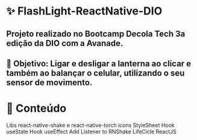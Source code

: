 # ✨ FlashLight-ReactNative-DIO
## Projeto realizado no Bootcamp Decola Tech 3a edição da DIO com a Avanade.
## 🎯 Objetivo: Ligar e desligar a lanterna ao clicar e também ao balançar o celular, utilizando o seu sensor de movimento.

# 📃 Conteúdo 
Libs react-native-shake e react-native-torch
icons
StyleSheet
Hook useState
Hook useEffect
Add Listener to RNShake
LifeCicle ReactJS

